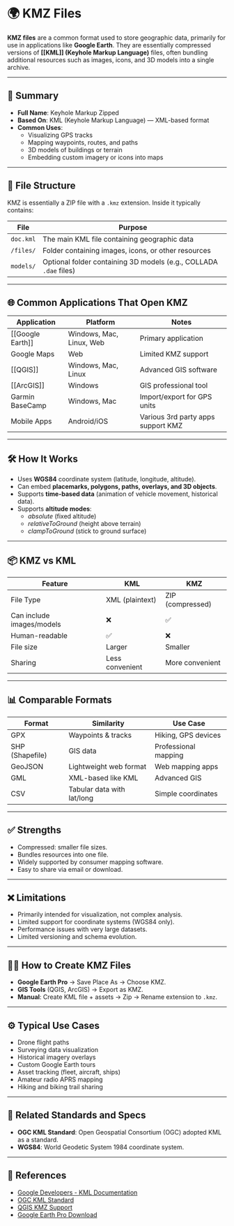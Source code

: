 # 🌍 KMZ Files

**KMZ files** are a common format used to store geographic data, primarily for use in applications like **Google Earth**. They are essentially compressed versions of **[[KML]] (Keyhole Markup Language)** files, often bundling additional resources such as images, icons, and 3D models into a single archive.

---

## 📝 Summary

- **Full Name**: Keyhole Markup Zipped
- **Based On**: KML (Keyhole Markup Language) — XML-based format
- **Common Uses**: 
  - Visualizing GPS tracks
  - Mapping waypoints, routes, and paths
  - 3D models of buildings or terrain
  - Embedding custom imagery or icons into maps

---

## 🔄 File Structure

KMZ is essentially a ZIP file with a `.kmz` extension. Inside it typically contains:

| File | Purpose |
|------|---------|
| `doc.kml` | The main KML file containing geographic data |
| `/files/` | Folder containing images, icons, or other resources |
| `models/` | Optional folder containing 3D models (e.g., COLLADA `.dae` files) |

---

## 🌐 Common Applications That Open KMZ

| Application | Platform | Notes |
|--------------|----------|-------|
| [[Google Earth]] | Windows, Mac, Linux, Web | Primary application |
| Google Maps | Web | Limited KMZ support |
| [[QGIS]] | Windows, Mac, Linux | Advanced GIS software |
| [[ArcGIS]] | Windows | GIS professional tool |
| Garmin BaseCamp | Windows, Mac | Import/export for GPS units |
| Mobile Apps | Android/iOS | Various 3rd party apps support KMZ |

---

## 🛠 How It Works

- Uses **WGS84** coordinate system (latitude, longitude, altitude).
- Can embed **placemarks, polygons, paths, overlays, and 3D objects**.
- Supports **time-based data** (animation of vehicle movement, historical data).
- Supports **altitude modes**:
  - *absolute* (fixed altitude)
  - *relativeToGround* (height above terrain)
  - *clampToGround* (stick to ground surface)

---

## 📦 KMZ vs KML

| Feature | KML | KMZ |
|---------|-----|-----|
| File Type | XML (plaintext) | ZIP (compressed) |
| Can include images/models | ❌ | ✅ |
| Human-readable | ✅ | ❌ |
| File size | Larger | Smaller |
| Sharing | Less convenient | More convenient |

---

## 📊 Comparable Formats

| Format | Similarity | Use Case |
|--------|------------|----------|
| GPX | Waypoints & tracks | Hiking, GPS devices |
| SHP (Shapefile) | GIS data | Professional mapping |
| GeoJSON | Lightweight web format | Web mapping apps |
| GML | XML-based like KML | Advanced GIS |
| CSV | Tabular data with lat/long | Simple coordinates |

---

## ✅ Strengths

- Compressed: smaller file sizes.
- Bundles resources into one file.
- Widely supported by consumer mapping software.
- Easy to share via email or download.

---

## ❌ Limitations

- Primarily intended for visualization, not complex analysis.
- Limited support for coordinate systems (WGS84 only).
- Performance issues with very large datasets.
- Limited versioning and schema evolution.

---

## 🧑‍💻 How to Create KMZ Files

- **Google Earth Pro** → Save Place As → Choose KMZ.
- **GIS Tools** (QGIS, ArcGIS) → Export as KMZ.
- **Manual**: Create KML file + assets → Zip → Rename extension to `.kmz`.

---

## ⚙️ Typical Use Cases

- Drone flight paths
- Surveying data visualization
- Historical imagery overlays
- Custom Google Earth tours
- Asset tracking (fleet, aircraft, ships)
- Amateur radio APRS mapping
- Hiking and biking trail sharing

---

## 🚩 Related Standards and Specs

- **OGC KML Standard**: Open Geospatial Consortium (OGC) adopted KML as a standard.
- **WGS84**: World Geodetic System 1984 coordinate system.

---

## 🔗 References

- [Google Developers - KML Documentation](https://developers.google.com/kml/documentation/)
- [OGC KML Standard](https://www.ogc.org/standards/kml)
- [QGIS KMZ Support](https://qgis.org/)
- [Google Earth Pro Download](https://www.google.com/earth/versions/#earth-pro)

